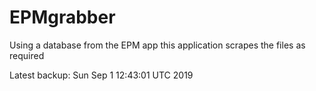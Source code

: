 # EPMgrabber
Using a database from the EPM app this application scrapes the files as required


Latest backup: Sun Sep 1 12:43:01 UTC 2019
